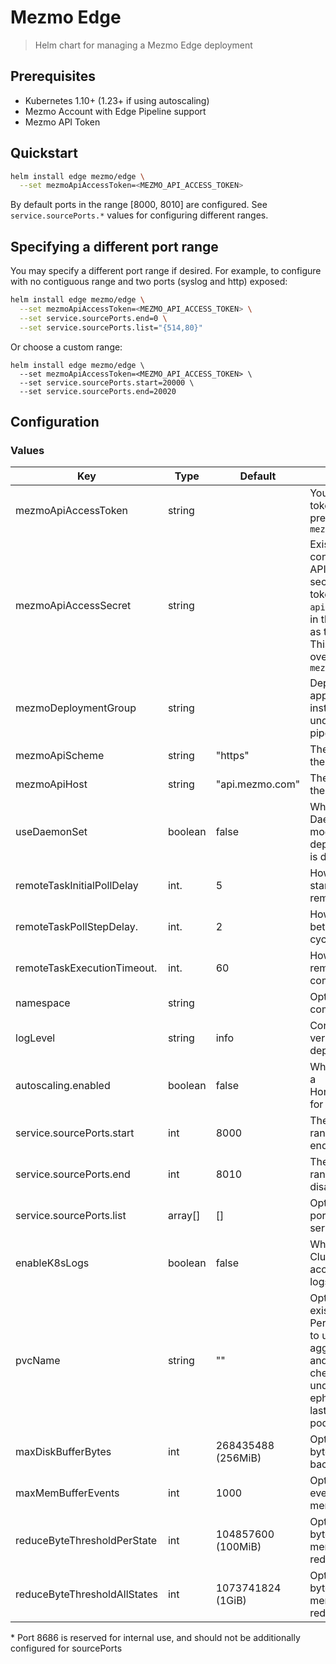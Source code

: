 # Mezmo Edge

> Helm chart for managing a Mezmo Edge deployment

## Prerequisites

- Kubernetes 1.10+ (1.23+ if using autoscaling)
- Mezmo Account with Edge Pipeline support
- Mezmo API Token


## Quickstart

```sh
helm install edge mezmo/edge \
  --set mezmoApiAccessToken=<MEZMO_API_ACCESS_TOKEN>
```

By default ports in the range [8000, 8010] are configured. See `service.sourcePorts.*` values for configuring different ranges.

## Specifying a different port range
You may specify a different port range if desired.
For example, to configure with no contiguous range and two ports (syslog and http) exposed:

```sh
helm install edge mezmo/edge \
  --set mezmoApiAccessToken=<MEZMO_API_ACCESS_TOKEN> \
  --set service.sourcePorts.end=0 \
  --set service.sourcePorts.list="{514,80}"
```

Or choose a custom range:

```shell
helm install edge mezmo/edge \
  --set mezmoApiAccessToken=<MEZMO_API_ACCESS_TOKEN> \
  --set service.sourcePorts.start=20000 \
  --set service.sourcePorts.end=20020
```

## Configuration

### Values

| **Key**                      | **Type** | **Default**      | **Description**
| ---------------------------- | -------- | ---------------- | ----------------------------------------------------------------------
| mezmoApiAccessToken       | string   |                 | Your Mezmo API access token. This has a lower precedence than `mezmoApiAccessSecret`
| mezmoApiAccessSecret      | string   |                 | Existing secret containing your Mezmo API access token. Given secret should have the token in a key named `api-access-token` and be in the same namespace as the Edge instance. This takes precedence over `mezmoApiAccessToken`
| mezmoDeploymentGroup         | string   |                  | Deployment group to apply to this Edge instance. Leaving undefined pulls all Edge pipelines for the org
| mezmoApiScheme               | string   | "https"          | The scheme to use for the Mezmo API URL
| mezmoApiHost                 | string   | "api.mezmo.com"  | The hostname(:port) of the Mezmo API
| useDaemonSet                 | boolean  | false            | Whether to use DaemonSet deployment model, or StatefulSet deployment model (STS is default)
| remoteTaskInitialPollDelay   | int.     | 5                | How long to wait post start-up to poll for remote tasks (seconds)
| remoteTaskPollStepDelay.     | int.     | 2                | How long to wait between task polling cycles (seconds)
| remoteTaskExecutionTimeout.  | int.     | 60               | How long to wait for remote task calls to complete (seconds)
| namespace                    | string   |                  | Optional namespace for compartmentalization
| logLevel                     | string   | info             | Controls the logging verbosity of the deployment
| autoscaling.enabled          | boolean  | false            | Whether or not to enable a HorizontalPodAutoscaler for this deployment
| service.sourcePorts.start    | int      | 8000             | The start of the port range (inclusive [start, end])
| service.sourcePorts.end      | int      | 8010             | The end of the port range (set 0 or "" to disable port range)
| service.sourcePorts.list     | array[]  | []               | Optional list of discrete ports to configure on the service
| enableK8sLogs                | boolean  | false            | Whether or not to add ClusterRole and Volume access required for k8s logs source
| pvcName                      | string   | ""               | Optional name for an existing PersistentVolumeClaim to use for disk buffering, aggregate persistence and k8s log checkpoints. Leaving undefined will default to ephemeral storage lasting the lifetime of the pod
| maxDiskBufferBytes           | int      |268435488 (256MiB)| Optional max number of bytes to store in a disk-backed buffer.
| maxMemBufferEvents           | int      | 1000             | Optional max number of events to store in a memory buffer.
| reduceByteThresholdPerState  | int      | 104857600 (100MiB)| Optional max number of bytes to store in a memory for any given reduce component.
| reduceByteThresholdAllStates | int      | 1073741824 (1GiB) | Optional max number of bytes to store in a memory for all given reduce components.

\* Port 8686 is reserved for internal use, and should not be additionally configured for sourcePorts

